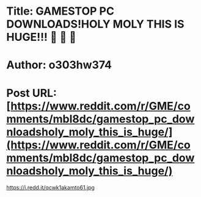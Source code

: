 # Title: GAMESTOP PC DOWNLOADS!HOLY MOLY THIS IS HUGE!!! 🚀 🚀 🚀
# Author: o303hw374
# Post URL: [https://www.reddit.com/r/GME/comments/mbl8dc/gamestop_pc_downloadsholy_moly_this_is_huge/](https://www.reddit.com/r/GME/comments/mbl8dc/gamestop_pc_downloadsholy_moly_this_is_huge/)


https://i.redd.it/qcwk1akamto61.jpg